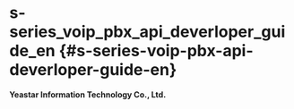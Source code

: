 # s-series_voip_pbx_api_deverloper_guide_en {#s-series-voip-pbx-api-deverloper-guide-en}

**Yeastar Information Technology Co., Ltd.**